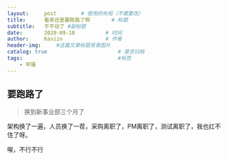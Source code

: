 ```yaml
---
layout:     post   		# 使用的布局（不需要改）
title:      看来还是要跑路了啊 		# 标题 
subtitle:   干不动了 #副标题
date:       2020-09-10 			# 时间
author:     Kasiin 				# 作者
header-img:  	#这篇文章标题背景图片
catalog: true 						# 是否归档
tags:								#标签
    - 牢骚
---
```


## 要跑路了
>换到新事业部三个月了

架构换了一遍，人员换了一茬，采购离职了，PM离职了，测试离职了，我也扛不住了呀。

唉，不行不行